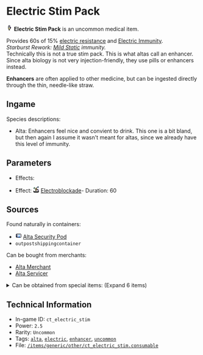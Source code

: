# Electric Stim Pack

<img src="https://raw.githubusercontent.com/Ceterai/Enternia/main/items/generic/other/ct_electric_stim.png" alt="Electric Stim Pack icon" loading="lazy" height=16px width="auto" /> **Electric Stim Pack** is an uncommon medical item.

Provides 60s of 15% [electric resistance](https://ceterai.github.io/MyEnternia/Wiki/electricresistance) and [Electric Immunity](https://ceterai.github.io/MyEnternia/Wiki/ElectricImmunity).  
_Starburst Rework: _[Mild Static](https://ceterai.github.io/MyEnternia/Wiki/MildStatic)_ immunity._  
Technically this is not a true stim pack. This is what altas call an enhancer. Since alta biology is not very injection-friendly, they use pills or enhancers instead.

**Enhancers** are often applied to other medicine, but can be ingested directly through the thin, needle-like straw.

## Ingame

Species descriptions:

- Alta: Enhancers feel nice and convient to drink. This one is a bit bland, but then again I assume it wasn't meant for altas, since we already have this level of immunity.

## Parameters

- Effects: 

- Effect: <img src="https://raw.githubusercontent.com/Ceterai/Enternia/main/stats/effects/ct_electroblockade.png" alt="Electroblockade icon" loading="lazy" height=16px width="auto" /> [Electroblockade](https://ceterai.github.io/MyEnternia/Wiki/Electroblockade)- Duration: 60

## Sources

Found naturally in containers:

- <img src="https://raw.githubusercontent.com/Ceterai/Enternia/main/objects/alta/security/pod/icon.png" alt="Alta Security Pod icon" loading="lazy" height=16px width="auto" /> [Alta Security Pod](https://ceterai.github.io/MyEnternia/Wiki/AltaSecurityPod)
- `outpostshippingcontainer`

Can be bought from merchants:

- [Alta Merchant](https://ceterai.github.io/MyEnternia/Wiki/AltaMerchant)
- [Alta Servicer](https://ceterai.github.io/MyEnternia/Wiki/AltaServicer)

<details markdown="1"><summary>Can be obtained from special items: (Expand 6 items)</summary>

- <img src="https://raw.githubusercontent.com/Ceterai/Enternia/main/items/active/alta/loot/tier0.png" alt="Tier 0 Pad icon" loading="lazy" height=16px width="auto" /> [Tier 0 Pad](https://ceterai.github.io/MyEnternia/Wiki/Tier0Pad)
- <img src="https://raw.githubusercontent.com/Ceterai/Enternia/main/items/active/alta/loot/tier1.png" alt="Tier 1 Pad icon" loading="lazy" height=16px width="auto" /> [Tier 1 Pad](https://ceterai.github.io/MyEnternia/Wiki/Tier1Pad)
- <img src="https://raw.githubusercontent.com/Ceterai/Enternia/main/items/active/alta/loot/tier2.png" alt="Tier 2 Pad icon" loading="lazy" height=16px width="auto" /> [Tier 2 Pad](https://ceterai.github.io/MyEnternia/Wiki/Tier2Pad)
- <img src="https://raw.githubusercontent.com/Ceterai/Enternia/main/items/active/alta/loot/tier3.png" alt="Tier 3 Pad icon" loading="lazy" height=16px width="auto" /> [Tier 3 Pad](https://ceterai.github.io/MyEnternia/Wiki/Tier3Pad)
- <img src="https://raw.githubusercontent.com/Ceterai/Enternia/main/items/active/alta/loot/tier4.png" alt="Tier 4 Pad icon" loading="lazy" height=16px width="auto" /> [Tier 4 Pad](https://ceterai.github.io/MyEnternia/Wiki/Tier4Pad)
- <img src="https://raw.githubusercontent.com/Ceterai/Enternia/main/items/active/alta/loot/tier5.png" alt="Tier 5 Pad icon" loading="lazy" height=16px width="auto" /> [Tier 5 Pad](https://ceterai.github.io/MyEnternia/Wiki/Tier5Pad)

</details>

## Technical Information

- In-game ID: `ct_electric_stim`
- Power: `2.5`
- Rarity: `Uncommon`
- Tags: [`alta`](https://ceterai.github.io/MyEnternia/Wiki/Tags/Alta), [`electric`](https://ceterai.github.io/MyEnternia/Wiki/Tags/Electric), [`enhancer`](https://ceterai.github.io/MyEnternia/Wiki/Tags/Enhancer), [`uncommon`](https://ceterai.github.io/MyEnternia/Wiki/Tags/Uncommon)
- File: [`/items/generic/other/ct_electric_stim.consumable`](https://github.com/Ceterai/Enternia/blob/main/items/generic/other/ct_electric_stim.consumable)
